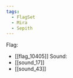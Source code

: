 ```yaml
---
tags:
  - FlagSet
  - Mira
  - Sepith
---
```

Flag:
- [[flag_10405]]
Sound:
- [[sound_17]]
- [[sound_43]]
